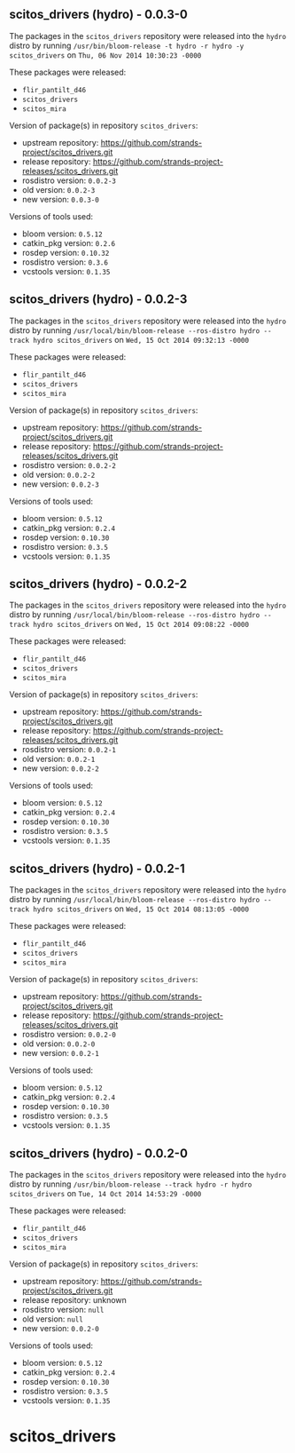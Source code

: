 ## scitos_drivers (hydro) - 0.0.3-0

The packages in the `scitos_drivers` repository were released into the `hydro` distro by running `/usr/bin/bloom-release -t hydro -r hydro -y scitos_drivers` on `Thu, 06 Nov 2014 10:30:23 -0000`

These packages were released:
- `flir_pantilt_d46`
- `scitos_drivers`
- `scitos_mira`

Version of package(s) in repository `scitos_drivers`:
- upstream repository: https://github.com/strands-project/scitos_drivers.git
- release repository: https://github.com/strands-project-releases/scitos_drivers.git
- rosdistro version: `0.0.2-3`
- old version: `0.0.2-3`
- new version: `0.0.3-0`

Versions of tools used:
- bloom version: `0.5.12`
- catkin_pkg version: `0.2.6`
- rosdep version: `0.10.32`
- rosdistro version: `0.3.6`
- vcstools version: `0.1.35`


## scitos_drivers (hydro) - 0.0.2-3

The packages in the `scitos_drivers` repository were released into the `hydro` distro by running `/usr/local/bin/bloom-release --ros-distro hydro --track hydro scitos_drivers` on `Wed, 15 Oct 2014 09:32:13 -0000`

These packages were released:
- `flir_pantilt_d46`
- `scitos_drivers`
- `scitos_mira`

Version of package(s) in repository `scitos_drivers`:
- upstream repository: https://github.com/strands-project/scitos_drivers.git
- release repository: https://github.com/strands-project-releases/scitos_drivers.git
- rosdistro version: `0.0.2-2`
- old version: `0.0.2-2`
- new version: `0.0.2-3`

Versions of tools used:
- bloom version: `0.5.12`
- catkin_pkg version: `0.2.4`
- rosdep version: `0.10.30`
- rosdistro version: `0.3.5`
- vcstools version: `0.1.35`


## scitos_drivers (hydro) - 0.0.2-2

The packages in the `scitos_drivers` repository were released into the `hydro` distro by running `/usr/local/bin/bloom-release --ros-distro hydro --track hydro scitos_drivers` on `Wed, 15 Oct 2014 09:08:22 -0000`

These packages were released:
- `flir_pantilt_d46`
- `scitos_drivers`
- `scitos_mira`

Version of package(s) in repository `scitos_drivers`:
- upstream repository: https://github.com/strands-project/scitos_drivers.git
- release repository: https://github.com/strands-project-releases/scitos_drivers.git
- rosdistro version: `0.0.2-1`
- old version: `0.0.2-1`
- new version: `0.0.2-2`

Versions of tools used:
- bloom version: `0.5.12`
- catkin_pkg version: `0.2.4`
- rosdep version: `0.10.30`
- rosdistro version: `0.3.5`
- vcstools version: `0.1.35`


## scitos_drivers (hydro) - 0.0.2-1

The packages in the `scitos_drivers` repository were released into the `hydro` distro by running `/usr/local/bin/bloom-release --ros-distro hydro --track hydro scitos_drivers` on `Wed, 15 Oct 2014 08:13:05 -0000`

These packages were released:
- `flir_pantilt_d46`
- `scitos_drivers`
- `scitos_mira`

Version of package(s) in repository `scitos_drivers`:
- upstream repository: https://github.com/strands-project/scitos_drivers.git
- release repository: https://github.com/strands-project-releases/scitos_drivers.git
- rosdistro version: `0.0.2-0`
- old version: `0.0.2-0`
- new version: `0.0.2-1`

Versions of tools used:
- bloom version: `0.5.12`
- catkin_pkg version: `0.2.4`
- rosdep version: `0.10.30`
- rosdistro version: `0.3.5`
- vcstools version: `0.1.35`


## scitos_drivers (hydro) - 0.0.2-0

The packages in the `scitos_drivers` repository were released into the `hydro` distro by running `/usr/bin/bloom-release --track hydro -r hydro scitos_drivers` on `Tue, 14 Oct 2014 14:53:29 -0000`

These packages were released:
- `flir_pantilt_d46`
- `scitos_drivers`
- `scitos_mira`

Version of package(s) in repository `scitos_drivers`:
- upstream repository: https://github.com/strands-project/scitos_drivers.git
- release repository: unknown
- rosdistro version: `null`
- old version: `null`
- new version: `0.0.2-0`

Versions of tools used:
- bloom version: `0.5.12`
- catkin_pkg version: `0.2.4`
- rosdep version: `0.10.30`
- rosdistro version: `0.3.5`
- vcstools version: `0.1.35`


scitos_drivers
==============
